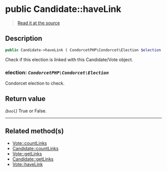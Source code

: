 # public Candidate::haveLink

> [Read it at the source](https://github.com/julien-boudry/Condorcet/blob/master/src/Relations/Linkable.php#L31)

## Description    

```php
public Candidate->haveLink ( CondorcetPHP\Condorcet\Election $election ): bool
```

Check if this election is linked with this Candidate/Vote object.
    

### **election:** *`CondorcetPHP\Condorcet\Election`*   
Condorcet election to check.    


## Return value   

*(`bool`)* True or False.


---------------------------------------

## Related method(s)      

* [Vote::countLinks](/Docs/api-reference/Vote%20Class/Vote--countLinks.md)    
* [Candidate::countLinks](/Docs/api-reference/Candidate%20Class/Candidate--countLinks.md)    
* [Vote::getLinks](/Docs/api-reference/Vote%20Class/Vote--getLinks.md)    
* [Candidate::getLinks](/Docs/api-reference/Candidate%20Class/Candidate--getLinks.md)    
* [Vote::haveLink](/Docs/api-reference/Vote%20Class/Vote--haveLink.md)    
